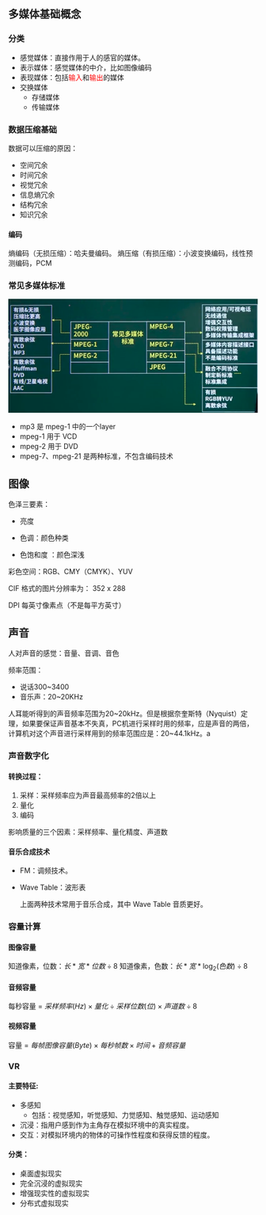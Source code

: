 ## 多媒体基础概念

### 分类

- 感觉媒体：直接作用于人的感官的媒体。
- 表示媒体：感觉媒体的中介，比如图像编码
- 表现媒体：包括<font color='red'>输入</font>和<font color='red'>输出</font>的媒体
- 交换媒体
  - 存储媒体
  - 传输媒体

### 数据压缩基础

数据可以压缩的原因：

- 空间冗余
- 时间冗余
- 视觉冗余
- 信息熵冗余
- 结构冗余
- 知识冗余

#### 编码

熵编码（无损压缩）：哈夫曼编码。
熵压缩（有损压缩）：小波变换编码，线性预测编码，PCM

### 常见多媒体标准

![](img/常见多媒体标准.png)<br>

- mp3 是 mpeg-1 中的一个layer
- mpeg-1 用于 VCD
- mpeg-2 用于 DVD
- mpeg-7、mpeg-21 是两种标准，不包含编码技术

## 图像

色泽三要素：

- 亮度

- 色调：颜色种类

- 色饱和度 ：颜色深浅

彩色空间：RGB、CMY（CMYK）、YUV <br>

CIF 格式的图片分辨率为： 352 x 288<br>

DPI 每英寸像素点（不是每平方英寸）

## 声音

人对声音的感觉：音量、音调、音色<br>

频率范围：

- 说话300~3400
- 音乐声：20~20KHz

人耳能听得到的声音频率范围为20~20kHz。但是根据奈奎斯特（Nyquist）定理，如果要保证声音基本不失真，PC机进行采样时用的频率，应是声音的两倍，计算机对这个声音进行采样用到的频率范围应是：20~44.1kHz。a

### 声音数字化

#### 转换过程：

1. 采样：采样频率应为声音最高频率的2倍以上
2. 量化
3. 编码

影响质量的三个因素：采样频率、量化精度、声道数

#### 音乐合成技术

- FM：调频技术。
- Wave Table：波形表
  
  上面两种技术常用于音乐合成，其中 Wave Table 音质更好。

### 容量计算

#### 图像容量

知道像素，位数：$长 * 宽 * 位数 \div 8$
知道像素，色数：$长 * 宽 * \log_2(色数) \div 8$

#### 音频容量

每秒容量 = $采样频率(Hz) \times 量化 \div 采样位数(位) \times 声道数 \div 8$

#### 视频容量

容量 = $每帧图像容量(Byte) \times 每秒帧数 \times 时间 + 音频容量$

### VR

#### 主要特征:

- 多感知
  - 包括：视觉感知，听觉感知、力觉感知、触觉感知、运动感知
- 沉浸：指用户感到作为主角存在模拟环境中的真实程度。
- 交互：对模拟环境内的物体的可操作性程度和获得反馈的程度。

#### 分类：

- 桌面虚拟现实
- 完全沉浸的虚拟现实
- 增强现实性的虚拟现实
- 分布式虚拟现实
